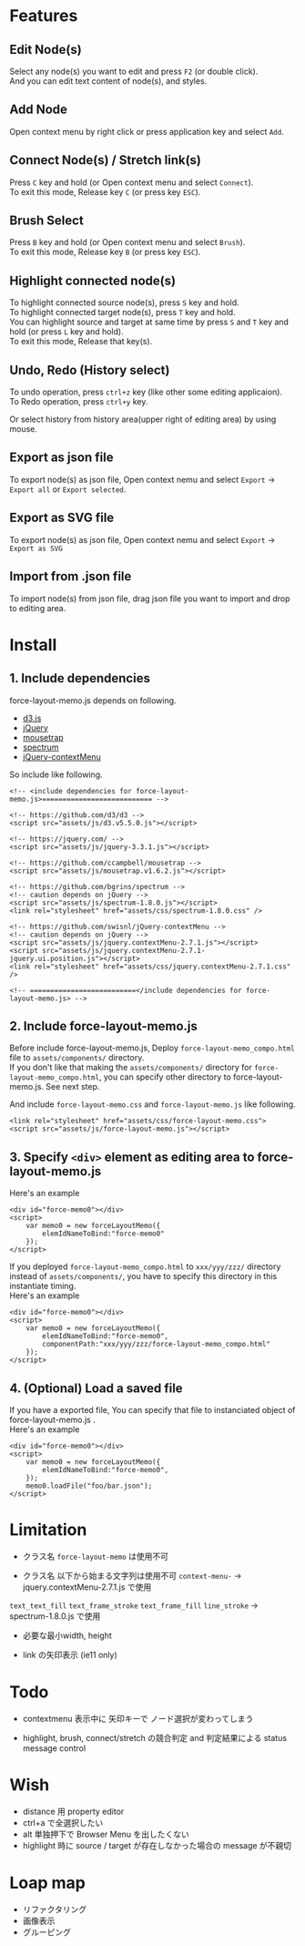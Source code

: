 # Features 

## Edit Node(s)

Select any node(s) you want to edit and press `F2` (or double click).  
And you can edit text content of node(s), and styles.

## Add Node

Open context menu by right click or press application key and select `Add`.

## Connect Node(s) / Stretch link(s)

Press `C` key and hold (or Open context menu and select `Connect`).  
To exit this mode, Release key `C` (or press key `ESC`).

## Brush Select

Press `B` key and hold (or Open context menu and select `Brush`).  
To exit this mode, Release key `B` (or press key `ESC`).

## Highlight connected node(s)

To highlight connected source node(s), press `S` key and hold.  
To highlight connected target node(s), press `T` key and hold.  
You can highlight source and target at same time by press `S` and `T` key and hold (or press `L` key and hold).  
To exit this mode, Release that key(s).

## Undo, Redo (History select)

To undo operation, press `ctrl+z` key (like other some editing applicaion).  
To Redo operation, press `ctrl+y` key.  

Or select history from history area(upper right of editing area) by using mouse.

## Export as json file

To export node(s) as json file, Open context nemu and select `Export` -> `Export all` or `Export selected`.

## Export as SVG file

To export node(s) as json file, Open context nemu and select `Export` -> `Export as SVG`

## Import from .json file

To import node(s) from json file, drag json file you want to import and drop to editing area.

# Install

## 1. Include dependencies

force-layout-memo.js depends on following.

- [d3.js](https://github.com/d3/d3)
- [jQuery](https://jquery.com/)
- [mousetrap](https://github.com/ccampbell/mousetrap)
- [spectrum](https://github.com/bgrins/spectrum)
- [jQuery-contextMenu](https://github.com/swisnl/jQuery-contextMenu)

So include like following.


```
<!-- <include dependencies for force-layout-memo.js>=========================== -->

<!-- https://github.com/d3/d3 -->
<script src="assets/js/d3.v5.5.0.js"></script>

<!-- https://jquery.com/ -->
<script src="assets/js/jquery-3.3.1.js"></script>

<!-- https://github.com/ccampbell/mousetrap -->
<script src="assets/js/mousetrap.v1.6.2.js"></script>

<!-- https://github.com/bgrins/spectrum -->
<!-- caution depends on jQuery -->
<script src="assets/js/spectrum-1.8.0.js"></script>
<link rel="stylesheet" href="assets/css/spectrum-1.8.0.css" />

<!-- https://github.com/swisnl/jQuery-contextMenu -->
<!-- caution depends on jQuery -->
<script src="assets/js/jquery.contextMenu-2.7.1.js"></script>
<script src="assets/js/jquery.contextMenu-2.7.1-jquery.ui.position.js"></script>
<link rel="stylesheet" href="assets/css/jquery.contextMenu-2.7.1.css" />

<!-- ==========================</include dependencies for force-layout-memo.js> -->
```

## 2. Include force-layout-memo.js

Before include force-layout-memo.js, Deploy `force-layout-memo_compo.html` file to `assets/components/` directory.  
If you don't like that making the `assets/components/` directory for `force-layout-memo_compo.html`, you can specify other directory to force-layout-memo.js. See next step.  


And include `force-layout-memo.css` and `force-layout-memo.js` like following.

```
<link rel="stylesheet" href="assets/css/force-layout-memo.css">
<script src="assets/js/force-layout-memo.js"></script>
```

## 3. Specify `<div>` element as editing area to force-layout-memo.js

Here's an example

```
<div id="force-memo0"></div>
<script>
    var memo0 = new forceLayoutMemo({
        elemIdNameToBind:"force-memo0"
    });
</script>
```

If you deployed `force-layout-memo_compo.html` to `xxx/yyy/zzz/` directory instead of `assets/components/`, you have to specify this directory in this instantiate timing.   
Here's an example

```
<div id="force-memo0"></div>
<script>
    var memo0 = new forceLayoutMemo({
        elemIdNameToBind:"force-memo0",
        componentPath:"xxx/yyy/zzz/force-layout-memo_compo.html"
    });
</script>
```


## 4. (Optional) Load a saved file

If you have a exported file, You can specify that file to instanciated object of force-layout-memo.js .  
Here's an example

```
<div id="force-memo0"></div>
<script>
    var memo0 = new forceLayoutMemo({
        elemIdNameToBind:"force-memo0",
    });
    memo0.loadFile("foo/bar.json");
</script>
```

# Limitation

 - クラス名 `force-layout-memo` は使用不可
 
 - クラス名 以下から始まる文字列は使用不可
 `context-menu-` -> jquery.contextMenu-2.7.1.js で使用
 
 `text_text_fill`
 `text_frame_stroke`
 `text_frame_fill`
 `line_stroke`       -> spectrum-1.8.0.js で使用
 
 
 - 必要な最小width, height
 
 - link の矢印表示 (ie11 only)

# Todo

 - contextmenu 表示中に 矢印キーで ノード選択が変わってしまう

 - highlight, brush, connect/stretch の競合判定 and 判定結果による status message control
  
# Wish

 - distance 用 property editor
 - ctrl+a で全選択したい
 - alt 単独押下で Browser Menu を出したくない
 - highlight 時に source / target が存在しなかった場合の message が不親切

# Loap map

 - リファクタリング
 - 画像表示
 - グルーピング